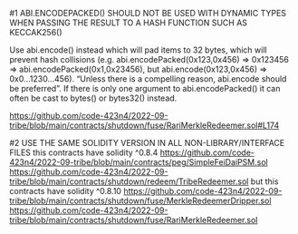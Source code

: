 #1 ABI.ENCODEPACKED() SHOULD NOT BE USED WITH DYNAMIC TYPES WHEN PASSING THE RESULT TO A HASH FUNCTION SUCH AS KECCAK256()

Use abi.encode() instead which will pad items to 32 bytes, which will prevent hash collisions (e.g. abi.encodePacked(0x123,0x456) => 0x123456 => abi.encodePacked(0x1,0x23456), but abi.encode(0x123,0x456) => 0x0...1230...456). “Unless there is a compelling reason, abi.encode should be preferred”. If there is only one argument to abi.encodePacked() it can often be cast to bytes() or bytes32() instead.

https://github.com/code-423n4/2022-09-tribe/blob/main/contracts/shutdown/fuse/RariMerkleRedeemer.sol#L174

#2 USE THE SAME SOLIDITY VERSION IN ALL NON-LIBRARY/INTERFACE FILES
this contracts have  solidity ^0.8.4
https://github.com/code-423n4/2022-09-tribe/blob/main/contracts/peg/SimpleFeiDaiPSM.sol 
https://github.com/code-423n4/2022-09-tribe/blob/main/contracts/shutdown/redeem/TribeRedeemer.sol
 but this contracts have  solidity ^0.8.10
https://github.com/code-423n4/2022-09-tribe/blob/main/contracts/shutdown/fuse/MerkleRedeemerDripper.sol
https://github.com/code-423n4/2022-09-tribe/blob/main/contracts/shutdown/fuse/RariMerkleRedeemer.sol